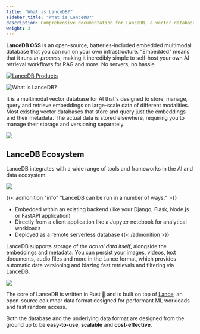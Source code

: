 ```yaml
---
title: "What is LanceDB?"
sidebar_title: "What is LanceDB?"
description: Comprehensive documentation for LanceDB, a vector database for AI applications. Includes guides, tutorials, API references, and best practices for vector search and data management.
weight: 3
---
```


**LanceDB OSS** is an open-source, batteries-included embedded multimodal database that you can run on your own infrastructure. "Embedded" means that it runs *in-process*, making it incredibly simple to self-host your own AI retrieval workflows for RAG and more. No servers, no hassle.

[![LanceDB Products](/assets/docs/lancedb-products.png)](https://lancedb.com/cloud)

![What is LanceDB?](/assets/docs/lancedb_embedded_explanation.png)

It is a multimodal vector database for AI that's designed to store, manage, query and retrieve embeddings on large-scale data of different modalities. Most existing vector databases that store and query just the embeddings and their metadata. The actual data is stored elsewhere, requiring you to manage their storage and versioning separately.

![](/assets/docs/lancedb_and_lance.png)

## **LanceDB Ecosystem**

LanceDB integrates with a wide range of tools and frameworks in the AI and data ecosystem:

![](/assets/docs/ecosystem-illustration.png)

{{< admonition "info" "LanceDB can be run in a number of ways:" >}}
* Embedded within an existing backend (like your Django, Flask, Node.js or FastAPI application)
* Directly from a client application like a Jupyter notebook for analytical workloads
* Deployed as a remote serverless database
{{< /admonition >}}

LanceDB supports storage of the *actual data itself*, alongside the embeddings and metadata. You can persist your images, videos, text documents, audio files and more in the Lance format, which provides automatic data versioning and blazing fast retrievals and filtering via LanceDB.

![](/assets/docs/lancedb_local_data_explanation.png)

The core of LanceDB is written in Rust 🦀 and is built on top of [Lance](https://github.com/lancedb/lance), an open-source columnar data format designed for performant ML workloads and fast random access.

Both the database and the underlying data format are designed from the ground up to be **easy-to-use**, **scalable** and **cost-effective**.








